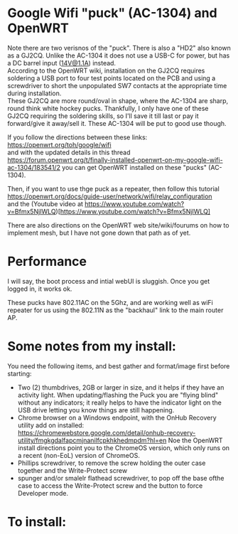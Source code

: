 # Google Wifi "puck" (AC-1304) and OpenWRT  
    
Note there are two verisnos of the "puck". There is also a "HD2" also known as a GJ2CQ. Unlike the AC-1304 it does not use a USB-C for power, but has a DC barrel input (14V@1.1A) instead.   
According to the OpenWRT wiki, installation on the GJ2CQ requires soldering a USB port to four test points located on the PCB and using a screwdriver to short the unpopulated SW7 contacts at the appropriate time during installation.   
These GJ2CQ are more round/oval in shape, where the AC-1304 are sharp, round think white hockey pucks. Thankfully, I only have one of these GJ2CQ requiring the soldering skills, so I'll save it till last or pay it forward/give it away/sell it. These AC-1304 will be put to good use though.    
  
If you follow the directions between these links:    
https://openwrt.org/toh/google/wifi   
and with the updated details in this thread https://forum.openwrt.org/t/finally-installed-openwrt-on-my-google-wifi-ac-1304/183541/2 you can get OpenWRT installed on these "pucks" (AC-1304).  
  
Then, if you want to use thge puck as a repeater, then follow this tutorial   
https://openwrt.org/docs/guide-user/network/wifi/relay_configuration   
and the (Youtube video at https://www.youtube.com/watch?v=Bfmx5NjIWLQ)[https://www.youtube.com/watch?v=Bfmx5NjIWLQ]   
  
There are also directions on the OpenWRT web site/wiki/fourums on how to implement mesh, but I have not gone down that path as of yet. 
  
# Performance  
I will say, the boot process and intial webUI is sluggish. Once you get logged in, it works ok.   
  
These pucks have 802.11AC on the 5Ghz, and are working well as wiFi repeater for us using the 802.11N as the "backhaul" link to the main router AP.  
  
# Some notes from my install:   
You need the following items, and best gather and format/image first before starting:  
- Two (2) thumbdrives, 2GB or larger in size, and it helps if they have an activity light. When updating/flashing the Puck you are "flying blind" without any indicators; it really helps to have the indicator light on the USB drive letting you know things are still happening.   
- Chrome browser on a Windows endpoint, with the OnHub Recovery utility add on installed: https://chromewebstore.google.com/detail/onhub-recovery-utility/fmgkgdalfapcmjnanilfcpkhkhedmpdm?hl=en Noe the OpenWRT install directions point you to the ChromeOS version, which only runs on a recent (non-EoL) version of ChromeOS.   
- Phillips screwdriver, to remove the screw holding the outer case together and the Write-Protect screw  
- spunger and/or smalelr flathead screwdriver, to pop off the base ofthe case to access the Write-Protect screw and the button to force Developer mode.   
  
# To install: 

